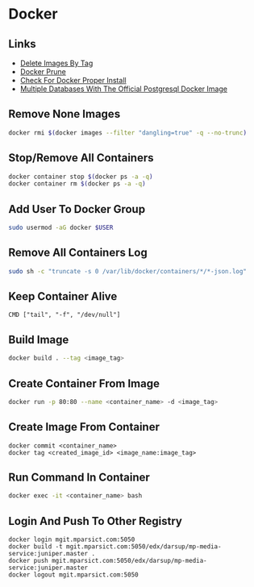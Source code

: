 # Docker

## Links

- [Delete Images By Tag](https://stackoverflow.com/questions/32490229/how-can-i-delete-docker-images-by-tag-preferably-with-wildcarding/32491527#32491527)
- [Docker Prune](https://stackoverflow.com/questions/46672001/is-it-safe-to-clean-docker-overlay2/46672068#46672068)
- [Check For Docker Proper Install](https://github.com/docker/docker-bench-security)
- [Multiple Databases With The Official Postgresql Docker Image](https://github.com/mrts/docker-postgresql-multiple-databases)

## Remove None Images

```bash
docker rmi $(docker images --filter "dangling=true" -q --no-trunc)
```

## Stop/Remove All Containers

```bash
docker container stop $(docker ps -a -q)
docker container rm $(docker ps -a -q)
```

## Add User To Docker Group

```bash
sudo usermod -aG docker $USER
```

## Remove All Containers Log

```bash
sudo sh -c "truncate -s 0 /var/lib/docker/containers/*/*-json.log"
```

## Keep Container Alive

```
CMD ["tail", "-f", "/dev/null"]
```

## Build Image

```bash
docker build . --tag <image_tag>
```

## Create Container From Image

```bash
docker run -p 80:80 --name <container_name> -d <image_tag>
```

## Create Image From Container

```
docker commit <container_name>
docker tag <created_image_id> <image_name:image_tag>
```

## Run Command In Container

```bash
docker exec -it <container_name> bash
```

## Login And Push To Other Registry

```
docker login mgit.mparsict.com:5050
docker build -t mgit.mparsict.com:5050/edx/darsup/mp-media-service:juniper.master .
docker push mgit.mparsict.com:5050/edx/darsup/mp-media-service:juniper.master
docker logout mgit.mparsict.com:5050
```
